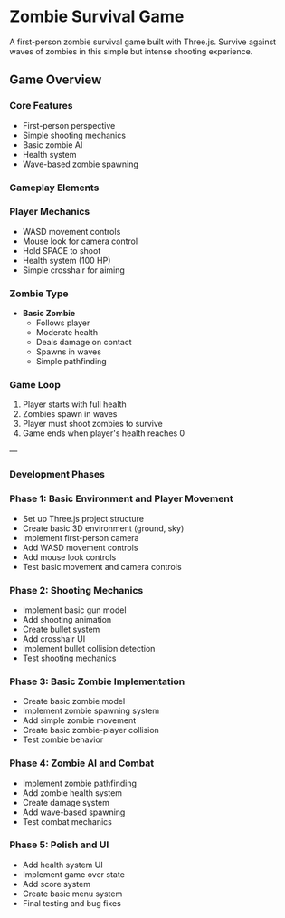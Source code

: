 # Zombie Survival Game

A first-person zombie survival game built with Three.js. Survive against waves of zombies in this simple but intense shooting experience.

## Game Overview

### Core Features

- First-person perspective
- Simple shooting mechanics
- Basic zombie AI
- Health system
- Wave-based zombie spawning

### Gameplay Elements

### Player Mechanics

- WASD movement controls
- Mouse look for camera control
- Hold SPACE to shoot
- Health system (100 HP)
- Simple crosshair for aiming

### Zombie Type

- **Basic Zombie**
  - Follows player
  - Moderate health
  - Deals damage on contact
  - Spawns in waves
  - Simple pathfinding

### Game Loop

1. Player starts with full health
2. Zombies spawn in waves
3. Player must shoot zombies to survive
4. Game ends when player's health reaches 0

—

### **Development Phases**

### **Phase 1: Basic Environment and Player Movement**

- Set up Three.js project structure
- Create basic 3D environment (ground, sky)
- Implement first-person camera
- Add WASD movement controls
- Add mouse look controls
- Test basic movement and camera controls

### **Phase 2: Shooting Mechanics**

- Implement basic gun model
- Add shooting animation
- Create bullet system
- Add crosshair UI
- Implement bullet collision detection
- Test shooting mechanics

### **Phase 3: Basic Zombie Implementation**

- Create basic zombie model
- Implement zombie spawning system
- Add simple zombie movement
- Create basic zombie-player collision
- Test zombie behavior

### **Phase 4: Zombie AI and Combat**

- Implement zombie pathfinding
- Add zombie health system
- Create damage system
- Add wave-based spawning
- Test combat mechanics

### **Phase 5: Polish and UI**

- Add health system UI
- Implement game over state
- Add score system
- Create basic menu system
- Final testing and bug fixes

